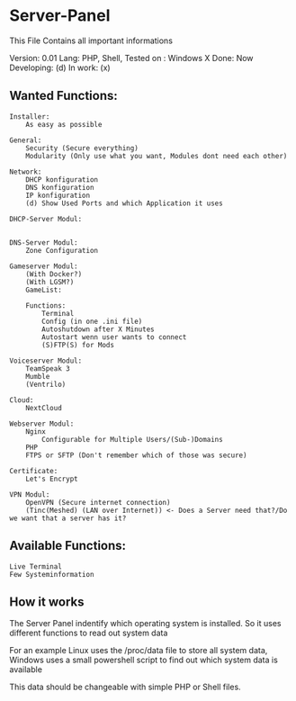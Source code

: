 # Server-Panel
This File Contains all important informations

Version: 0.01
Lang: PHP, Shell, 
Tested on : Windows X
Done: 
Now Developing: (d)
In work: (x)

## Wanted Functions:
	Installer:
		As easy as possible

	General:
		Security (Secure everything)
		Modularity (Only use what you want, Modules dont need each other)

	Network:
		DHCP konfiguration
		DNS konfiguration
		IP konfiguration
		(d)	Show Used Ports and which Application it uses

	DHCP-Server Modul:
	
	
	DNS-Server Modul:
		Zone Configuration

	Gameserver Modul:
		(With Docker?)
		(With LGSM?)
		GameList:
		
		Functions:
			Terminal
			Config (in one .ini file)
			Autoshutdown after X Minutes
			Autostart wenn user wants to connect
			(S)FTP(S) for Mods

	Voiceserver Modul:
		TeamSpeak 3
		Mumble
		(Ventrilo)

	Cloud:
		NextCloud

	Webserver Modul:
		Nginx
			Configurable for Multiple Users/(Sub-)Domains
		PHP
		FTPS or SFTP (Don't remember which of those was secure)

	Certificate:
		Let's Encrypt

	VPN Modul:
		OpenVPN (Secure internet connection)
		(Tinc(Meshed) (LAN over Internet)) <- Does a Server need that?/Do we want that a server has it?

## Available Functions:
	Live Terminal
	Few Systeminformation



## How it works
The Server Panel indentify which operating system is installed.
So it uses different functions to read out system data

For an example Linux uses the /proc/data file to store all 
system data, Windows uses a small powershell script to find
out which system data is available

This data should be changeable with simple PHP or Shell files.

